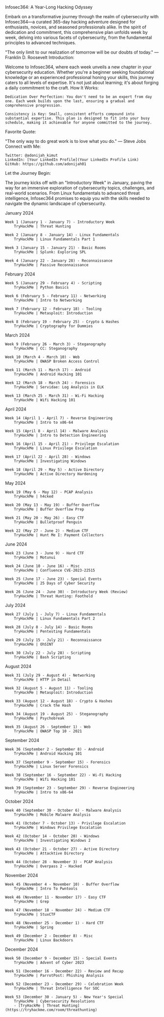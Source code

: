 Infosec364: A Year-Long Hacking Odyssey

Embark on a transformative journey through the realm of cybersecurity with Infosec364—a curated 365-day hacking adventure designed for enthusiasts, novices, and seasoned professionals alike. In the spirit of dedication and commitment, this comprehensive plan unfolds week by week, delving into various facets of cybersecurity, from the fundamental principles to advanced techniques.

"The only limit to our realization of tomorrow will be our doubts of today."
— Franklin D. Roosevelt
Introduction:

Welcome to Infosec364, where each week unveils a new chapter in your cybersecurity education. Whether you're a beginner seeking foundational knowledge or an experienced professional honing your skills, this journey caters to all levels of expertise. It's not just about learning; it's about forging a daily commitment to the craft.
How It Works:

    Dedication Over Perfection: You don't need to be an expert from day one. Each week builds upon the last, ensuring a gradual and comprehensive progression.

    Consistency is Key: Small, consistent efforts compound into substantial expertise. This plan is designed to fit into your busy schedule, making it achievable for anyone committed to the journey.

Favorite Quote:

"The only way to do great work is to love what you do."
— Steve Jobs
Connect with Me:

    Twitter: @adonijah_kimut
    LinkedIn: [Your LinkedIn Profile](Your LinkedIn Profile Link)
    GitHub: https://github.com/adonijah01

Let the Journey Begin:

The journey kicks off with an "Introductory Week" in January, paving the way for an immersive exploration of cybersecurity topics, challenges, and real-world scenarios. From Linux fundamentals to advanced threat intelligence, Infosec364 promises to equip you with the skills needed to navigate the dynamic landscape of cybersecurity.

January 2024

    Week 1 (January 1 - January 7) - Introductory Week
        TryHackMe | Threat Hunting

    Week 2 (January 8 - January 14) - Linux Fundamentals
        TryHackMe | Linux Fundamentals Part 1

    Week 3 (January 15 - January 21) - Basic Rooms
        TryHackMe | Splunk: Exploring SPL

    Week 4 (January 22 - January 28) - Reconnaissance
        TryHackMe | Passive Reconnaissance

February 2024

    Week 5 (January 29 - February 4) - Scripting
        TryHackMe | Python Basics

    Week 6 (February 5 - February 11) - Networking
        TryHackMe | Intro to Networking

    Week 7 (February 12 - February 18) - Tooling
        TryHackMe | Metasploit: Introduction

    Week 8 (February 19 - February 25) - Crypto & Hashes
        TryHackMe | Cryptography for Dummies

March 2024

    Week 9 (February 26 - March 3) - Steganography
        TryHackMe | CC: Steganography

    Week 10 (March 4 - March 10) - Web
        TryHackMe | OWASP Broken Access Control

    Week 11 (March 11 - March 17) - Android
        TryHackMe | Android Hacking 101

    Week 12 (March 18 - March 24) - Forensics
        TryHackMe | Servidae: Log Analysis in ELK

    Week 13 (March 25 - March 31) - Wi-Fi Hacking
        TryHackMe | Wifi Hacking 101

April 2024

    Week 14 (April 1 - April 7) - Reverse Engineering
        TryHackMe | Intro to x86-64

    Week 15 (April 8 - April 14) - Malware Analysis
        TryHackMe | Intro to Detection Engineering

    Week 16 (April 15 - April 21) - Privilege Escalation
        TryHackMe | Linux Privilege Escalation

    Week 17 (April 22 - April 28) - Windows
        TryHackMe | Investigating Windows

    Week 18 (April 29 - May 5) - Active Directory
        TryHackMe | Active Directory Hardening

May 2024

    Week 19 (May 6 - May 12) - PCAP Analysis
        TryHackMe | h4cked

    Week 20 (May 13 - May 19) - Buffer Overflow
        TryHackMe | Buffer Overflow Prep

    Week 21 (May 20 - May 26) - Easy CTF
        TryHackMe | Bulletproof Penguin

    Week 22 (May 27 - June 2) - Medium CTF
        TryHackMe | Hunt Me I: Payment Collectors

June 2024

    Week 23 (June 3 - June 9) - Hard CTF
        TryHackMe | Motunui

    Week 24 (June 10 - June 16) - Misc
        TryHackMe | Confluence CVE-2023-22515

    Week 25 (June 17 - June 23) - Special Events
        TryHackMe | 25 Days of Cyber Security

    Week 26 (June 24 - June 30) - Introductory Week (Review)
        TryHackMe | Threat Hunting: Foothold

July 2024

    Week 27 (July 1 - July 7) - Linux Fundamentals
        TryHackMe | Linux Fundamentals Part 2

    Week 28 (July 8 - July 14) - Basic Rooms
        TryHackMe | Pentesting Fundamentals

    Week 29 (July 15 - July 21) - Reconnaissance
        TryHackMe | OhSINT

    Week 30 (July 22 - July 28) - Scripting
        TryHackMe | Bash Scripting

August 2024

    Week 31 (July 29 - August 4) - Networking
        TryHackMe | HTTP in Detail

    Week 32 (August 5 - August 11) - Tooling
        TryHackMe | Metasploit: Introduction

    Week 33 (August 12 - August 18) - Crypto & Hashes
        TryHackMe | Crack the Hash

    Week 34 (August 19 - August 25) - Steganography
        TryHackMe | Psychobreak

    Week 35 (August 26 - September 1) - Web
        TryHackMe | OWASP Top 10 - 2021

September 2024

    Week 36 (September 2 - September 8) - Android
        TryHackMe | Android Hacking 101

    Week 37 (September 9 - September 15) - Forensics
        TryHackMe | Linux Server Forensics

    Week 38 (September 16 - September 22) - Wi-Fi Hacking
        TryHackMe | Wifi Hacking 101

    Week 39 (September 23 - September 29) - Reverse Engineering
        TryHackMe | Intro to x86-64

October 2024

    Week 40 (September 30 - October 6) - Malware Analysis
        TryHackMe | Mobile Malware Analysis

    Week 41 (October 7 - October 13) - Privilege Escalation
        TryHackMe | Windows Privilege Escalation

    Week 42 (October 14 - October 20) - Windows
        TryHackMe | Investigating Windows 2

    Week 43 (October 21 - October 27) - Active Directory
        TryHackMe | Attacktive Directory

    Week 44 (October 28 - November 3) - PCAP Analysis
        TryHackMe | Overpass 2 - Hacked

November 2024

    Week 45 (November 4 - November 10) - Buffer Overflow
        TryHackMe | Intro To Pwntools

    Week 46 (November 11 - November 17) - Easy CTF
        TryHackMe | Grep

    Week 47 (November 18 - November 24) - Medium CTF
        TryHackMe | StuxCTF

    Week 48 (November 25 - December 1) - Hard CTF
        TryHackMe | Spring

    Week 49 (December 2 - December 8) - Misc
        TryHackMe | Linux Backdoors

December 2024

    Week 50 (December 9 - December 15) - Special Events
        TryHackMe | Advent of Cyber 2023

    Week 51 (December 16 - December 22) - Review and Recap
        TryHackMe | ParrotPost: Phishing Analysis

    Week 52 (December 23 - December 29) - Celebration Week
        TryHackMe | Threat Intelligence for SOC

    Week 53 (December 30 - January 5) - New Year's Special
        TryHackMe | Cybersecurity Resolutions
        - [TryHackMe | Threat Hunting](https://tryhackme.com/room/threathunting)
